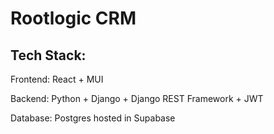 # Rootlogic CRM

## Tech Stack:
Frontend:  React + MUI

Backend: Python + Django + Django REST Framework + JWT

Database: Postgres hosted in Supabase



